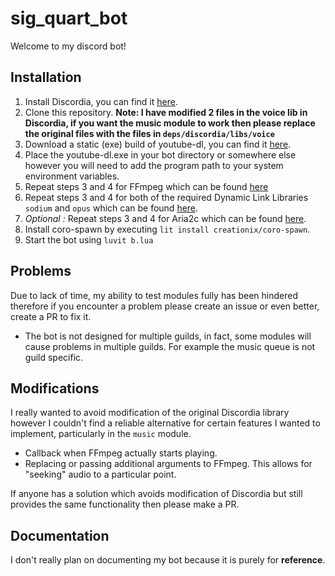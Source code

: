 # sig_quart_bot
Welcome to my discord bot!

## Installation
1. Install Discordia, you can find it [here](https://github.com/SinisterRectus/Discordia). 
2. Clone this repository. **Note: I have modified 2 files in the voice lib in Discordia, if you want the music module to work then please replace the original files with the files in ``deps/discordia/libs/voice``**
3. Download a static (exe) build of youtube-dl, you can find it [here](https://github.com/ytdl-org/youtube-dl/releases).
4. Place the youtube-dl.exe in your bot directory or somewhere else however you will need to add the program path to your system environment variables.
5. Repeat steps 3 and 4 for FFmpeg which can be found [here](https://github.com/BtbN/FFmpeg-Builds/releases)
6. Repeat steps 3 and 4 for both of the required Dynamic Link Libraries ``sodium`` and ``opus`` which can be found [here](https://github.com/SinisterRectus/Discordia/tree/master/bin).
7. *Optional :*  Repeat steps 3 and 4 for Aria2c which can be found [here](https://aria2.github.io/).
8. Install coro-spawn by executing ``lit install creationix/coro-spawn``.
9. Start the bot using ``luvit b.lua``

## Problems
Due to lack of time, my ability to test modules fully has been hindered therefore if you encounter a problem please create an issue or even better, create a PR to fix it.

- The bot is not designed for multiple guilds, in fact, some modules will cause problems in multiple guilds. For example the music queue is not guild specific.

## Modifications
I really wanted to avoid modification of the original Discordia library however I couldn't find a reliable alternative for certain features I wanted to implement, particularly in the ``music`` module.

- Callback when FFmpeg actually starts playing.
- Replacing or passing additional arguments to FFmpeg. This allows for "seeking" audio to a particular point.

If anyone has a solution which avoids modification of Discordia but still provides the same functionality then please make a PR.


## Documentation
I don't really plan on documenting my bot because it is purely for **reference**.